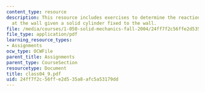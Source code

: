 ```yaml
---
content_type: resource
description: This resource includes exercises to determine the reactions at the root,
  at the wall given a solid cylinder fixed to the wall.
file: /media/courses/1-050-solid-mechanics-fall-2004/24ff7f2c56ffe2d535a8afc5a53179dd_class04_9.pdf
file_type: application/pdf
learning_resource_types:
- Assignments
ocw_type: OCWFile
parent_title: Assignments
parent_type: CourseSection
resourcetype: Document
title: class04_9.pdf
uid: 24ff7f2c-56ff-e2d5-35a8-afc5a53179dd
---
```

